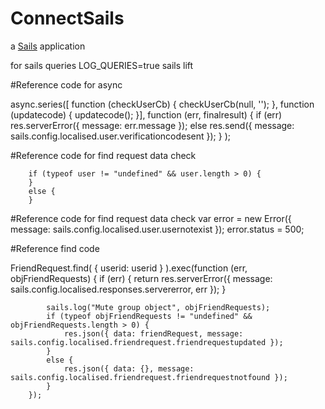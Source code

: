 # ConnectSails

a [Sails](http://sailsjs.org) application

for sails queries
LOG_QUERIES=true sails lift

#Reference code for async

async.series([
            function (checkUserCb) {
                    checkUserCb(null, '');
            },
            function (updatecode) {
                    updatecode();
            }],
            function (err, finalresult) {
                if (err)
                    res.serverError({ message: err.message });
                else
                    res.send({ message: sails.config.localised.user.verificationcodesent });
            }
        );

#Reference code for find request data check

        if (typeof user != "undefined" && user.length > 0) {
        }
        else {
        }

#Reference code for find request data check
         var error = new Error({ message: sails.config.localised.user.usernotexist });
         error.status = 500;

#Reference find code

FriendRequest.find(
            { userid: userid }
        ).exec(function (err, objFriendRequests) {
            if (err) { return res.serverError({ message: sails.config.localised.responses.servererror, err }); }

            sails.log("Mute group object", objFriendRequests);
            if (typeof objFriendRequests != "undefined" && objFriendRequests.length > 0) {
                res.json({ data: friendRequest, message: sails.config.localised.friendrequest.friendrequestupdated });
            }
            else {
                res.json({ data: {}, message: sails.config.localised.friendrequest.friendrequestnotfound });
            }
        });
